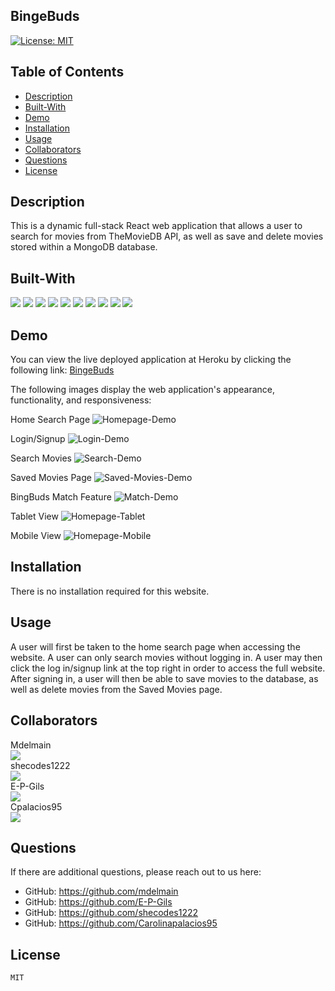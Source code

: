 ## BingeBuds

[![License: MIT](https://img.shields.io/badge/License-MIT-brightgreen.svg)](https://opensource.org/licenses/MIT)
    
## Table of Contents
* [Description](#description)
* [Built-With](#built-with)
* [Demo](#demo)
* [Installation](#installation)
* [Usage](#usage)
* [Collaborators](#collaborators)
* [Questions](#questions)
* [License](#license)

## Description
    
This is a dynamic full-stack React web application that allows a user to search for movies from TheMovieDB API, as well as save and delete movies stored within a MongoDB database.

## Built-With

<p>
  <img src="https://img.shields.io/badge/-Heroku-ff69b4" />
  <img src="https://img.shields.io/badge/-Apollo-yellow" />
  <img src="https://img.shields.io/badge/-MongoDB-red" />
  <img src="https://img.shields.io/badge/-Express-brightgreen" />
  <img src="https://img.shields.io/badge/-Javascript-blueviolet" />
  <img src="https://img.shields.io/badge/-React-grey" />
  <img src="https://img.shields.io/badge/Bootstrap-orange"  />
  <img src="https://img.shields.io/badge/-Node-green" />
  <img src="https://img.shields.io/badge/-Mongoose-blue" />
  <img src="https://img.shields.io/badge/-TheMovieDB-B22222" />
</p>

## Demo

You can view the live deployed application at Heroku by clicking the following link:
[BingeBuds](https://bingebuds-1caffd284cb2.herokuapp.com/)

The following images display the web application's appearance, functionality, and responsiveness:

 Home Search Page
![Homepage-Demo](/client/public/assets/homepage.png)

Login/Signup
![Login-Demo](/client/public/assets/login.png)

Search Movies
![Search-Demo](/client/public/assets/search-movies.png)

Saved Movies Page
![Saved-Movies-Demo](/client/public/assets/saved.png)

BingBuds Match Feature
![Match-Demo](/client/public/assets/match.png)

Tablet View
![Homepage-Tablet](/client/public/assets/tablet.png)

Mobile View
![Homepage-Mobile](/client/public/assets/mobile.png)

## Installation

There is no installation required for this website.

## Usage

A user will first be taken to the home search page when accessing the website. A user can only search movies without logging in. A user may then click the log in/signup link at the top right in order to access the full website. After signing in, a user will then be able to save movies to the database, as well as delete movies from the Saved Movies page.

## Collaborators

Mdelmain <br>
<a href="https://github.com/mdelmain/">
  <img src="https://contrib.rocks/image?repo=mdelmain/test-repo" />
</a><br>
shecodes1222 <br>
<a href="https://github.com/shecodes1222/codeQuiz/graphs/contributors">
  <img src="https://contrib.rocks/image?repo=shecodes1222/codeQuiz" />
</a><br>
E-P-Gils <br>
<a href="https://github.com/E-P-Gils/Blog/graphs/contributors">
  <img src="https://contrib.rocks/image?repo=E-P-Gils/Blog" />
</a><br>
Cpalacios95 <br>
<a href="https://github.com/Carolinapalacios95/">
  <img src="https://contrib.rocks/image?repo=Carolinapalacios95/portfolio" />
</a><br>

## Questions

If there are additional questions, please reach out to us here: 

* GitHub: https://github.com/mdelmain
* GitHub: https://github.com/E-P-Gils
* GitHub: https://github.com/shecodes1222
* GitHub: https://github.com/Carolinapalacios95

## License
        
    MIT